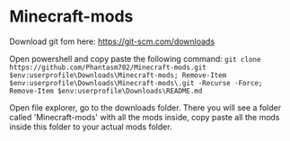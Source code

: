 # Minecraft-mods

Download git fom here: https://git-scm.com/downloads

Open powershell and copy paste the following command:
```git clone https://github.com/Phantasm702/Minecraft-mods.git $env:userprofile\Downloads\Minecraft-mods; Remove-Item $env:userprofile\Downloads\Minecraft-mods\.git -Recurse -Force; Remove-Item $env:userprofile\Downloads\README.md```

Open file explorer, go to the downloads folder. There you will see a folder called 'Minecraft-mods' with all the mods inside, copy paste all the mods inside this folder to your actual mods folder.
